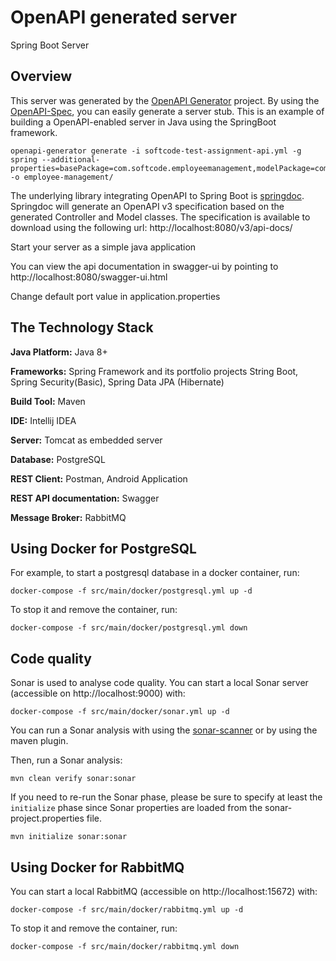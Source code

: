 # OpenAPI generated server

Spring Boot Server

## Overview
This server was generated by the [OpenAPI Generator](https://openapi-generator.tech) project.
By using the [OpenAPI-Spec](https://openapis.org), you can easily generate a server stub.
This is an example of building a OpenAPI-enabled server in Java using the SpringBoot framework.

```
openapi-generator generate -i softcode-test-assignment-api.yml -g spring --additional-properties=basePackage=com.softcode.employeemanagement,modelPackage=com.softcode.employeemanagement.model,apiPackage=com.softcode.employeemanagement.api,configPackage=com.softcode.employeemanagement.configuration,artifactId=employeemanagement,groupId=com.softcode  -o employee-management/

```


The underlying library integrating OpenAPI to Spring Boot is [springdoc](https://springdoc.org).
Springdoc will generate an OpenAPI v3 specification based on the generated Controller and Model classes.
The specification is available to download using the following url:
http://localhost:8080/v3/api-docs/

Start your server as a simple java application

You can view the api documentation in swagger-ui by pointing to
http://localhost:8080/swagger-ui.html

Change default port value in application.properties

## The Technology Stack

**Java Platform:** Java 8+

**Frameworks:** Spring Framework and its portfolio projects String Boot, Spring Security(Basic), Spring Data JPA (Hibernate)

**Build Tool:** Maven

**IDE:** Intellij IDEA

**Server:** Tomcat as embedded server

**Database:** PostgreSQL 

**REST Client:** Postman, Android Application

**REST API documentation:** Swagger

**Message Broker:** RabbitMQ

## Using Docker for PostgreSQL

For example, to start a postgresql database in a docker container, run:

    docker-compose -f src/main/docker/postgresql.yml up -d

To stop it and remove the container, run:

    docker-compose -f src/main/docker/postgresql.yml down

## Code quality

Sonar is used to analyse code quality. You can start a local Sonar server (accessible on http://localhost:9000) with:

```
docker-compose -f src/main/docker/sonar.yml up -d
```

You can run a Sonar analysis with using the [sonar-scanner](https://docs.sonarqube.org/display/SCAN/Analyzing+with+SonarQube+Scanner) or by using the maven plugin.

Then, run a Sonar analysis:

```
mvn clean verify sonar:sonar
```

If you need to re-run the Sonar phase, please be sure to specify at least the `initialize` phase since Sonar properties are loaded from the sonar-project.properties file.

```
mvn initialize sonar:sonar
```

## Using Docker for RabbitMQ

You can start a local RabbitMQ (accessible on http://localhost:15672) with:

    docker-compose -f src/main/docker/rabbitmq.yml up -d

To stop it and remove the container, run:

    docker-compose -f src/main/docker/rabbitmq.yml down
